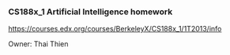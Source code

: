 ### CS188x_1 Artificial Intelligence homework
https://courses.edx.org/courses/BerkeleyX/CS188x_1/1T2013/info
 
Owner: Thai Thien